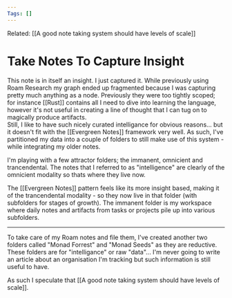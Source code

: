```yaml
---
Tags: []
---
```

Related: [[A good note taking system should have levels of scale]]
# Take Notes To Capture Insight

This note is in itself an insight. I just captured it. While previously using Roam Research my graph ended up fragmented because I was capturing pretty much anything as a node. Previously they were too tightly scoped; for instance [[Rust]] contains all I need to dive into learning the language, however it's not useful in creating a line of thought that I can tug on to magically produce artifacts.  
Still, I like to have such nicely curated intelligance for obvious reasons... but it doesn't fit with the [[Evergreen Notes]] framework very well. As such, I've partitioned my data into a couple of folders to still make use of this system - while integrating my older notes. 

I'm playing with a few attractor folders; the immanent, omnicient and trancendental. The notes that I referred to as "intelligence" are clearly of the omnicient modality so thats where they live now.

The [[Evergreen Notes]] pattern feels like its more insight based, making it of the trancendental modality - so they now live in that folder (with subfolders for stages of growth). The immanent folder is my workspace where daily notes and artifacts from tasks or projects pile up into various subfolders. 

---

To take care of my Roam notes and file them, I've created another two folders called "Monad Forrest" and "Monad Seeds" as they are reductive. These folders are for "intelligance" or raw "data"... I'm never going to write an article about an organisation I'm tracking but such information is still useful to have.

As such I speculate that [[A good note taking system should have levels of scale]].
